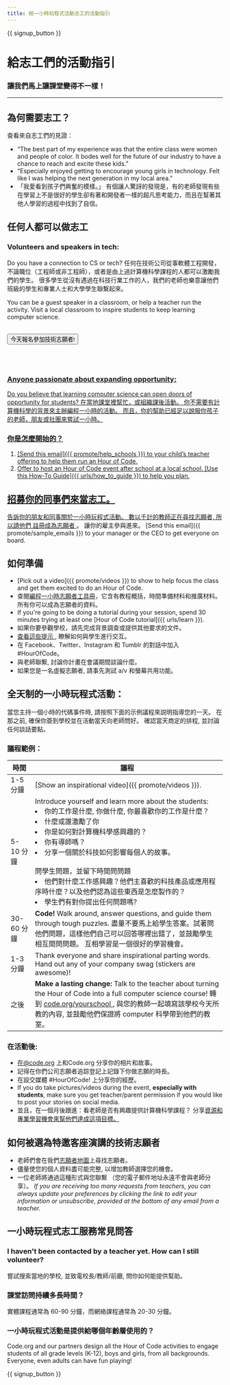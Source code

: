 ```yaml
---
title: 給一小時玩程式活動志工的活動指引
---
```


{{ signup_button }}

# 給志工們的活動指引
### 讓我們馬上讓課堂變得不一樣！

***

## 為何需要志工？
查看來自志工們的見證：

- “The best part of my experience was that the entire class were women and people of color. It bodes well for the future of our industry to have a chance to reach and excite these kids.”
- “Especially enjoyed getting to encourage young girls in technology. Felt like I was helping the next generation in my local area.”
- 「我愛看到孩子們興奮的模樣。」 有個讓人驚訝的發現是，有的老師發現有些在學習上不是很好的學生卻有著和開發者一樣的超凡思考能力，而且在幫著其他人學習的過程中找到了自信。

## 任何人都可以做志工
### Volunteers and speakers in tech:
Do you have a connection to CS or tech? 任何在技術公司從事軟體工程開發，不論職位（工程師或非工程師），或者是由上過計算機科學課程的人都可以激勵我們的學生。 很多學生從沒有遇過在科技行業工作的人，我們的老師也樂意讓他們班級的學生和專業人士和大學學生聯繫起來。

You can be a guest speaker in a classroom, or help a teacher run the activity. Visit a local classroom to inspire students to keep learning computer science.
<br>
<br>

<a href="https://code.org/volunteer"><button>今天報名參加技術志願者!</button>

<br>
<br>

### Anyone passionate about expanding opportunity:
Do you believe that learning computer science can open doors of opportunity for students? 在當地課堂裡幫忙，或組織課後活動。 你不需要有計算機科學的背景來主辦編程一小時的活動。 而且，你的幫助已經足以說服你孩子的老師，朋友或社團來嘗試一小時。

### 你是怎麼開始的？

1. [Send this email]({{ promote/help_schools }}) to your child’s teacher offering to help them run an Hour of Code.
2. Offer to host an Hour of Code event after school at a local school. [Use this How-To Guide]({{ urls/how_to_guide }}) to help you plan.

## 招募你的同事們來當志工。
告訴你的朋友和同事關於一小時玩程式活動。 數以千計的教師正在尋找志願者, 所以請他們 [ 註冊成為志願者 ](HTTPs://code.org/volunteer)。 讓你的雇主參與進來。 [Send this email]({{ promote/sample_emails }}) to your manager or the CEO to get everyone on board.

## 如何準備
- [Pick out a video]({{ promote/videos }}) to show to help focus the class and get them excited to do an Hour of Code.
- 查閱[編程一小時志願者工具冊](/files/hoc-volunteer-toolkit.pdf)，它含有教程概括，時間準備材料和推廣材料。 所有你可以成為志願者的資料。
- If you're going to be doing a tutorial during your session, spend 30 minutes trying at least one [Hour of Code tutorial]({{ urls/learn }}).
- 如果你要參觀學校，請先完成背景調查或提供其他要求的文件。
- [ 查看這些提示 ](HTTPs://code.org/files/CSTT_Volunteers.pdf), 瞭解如何與學生進行交互。
- 在 Facebook、Twitter、Instagram 和 Tumblr 的對話中加入 #HourOfCode。
- 與老師聯繫, 討論你計畫在會議期間談論什麼。
- 如果您是一名虛擬志願者, 請事先測試 a/v 和螢幕共用功能。

## 全天制的一小時玩程式活動：
當您主持一個小時的代碼事件時, 請按照下面的示例議程來説明指導您的一天。 在那之前, 確保你簽到學校並在活動當天向老師問好。 確認當天商定的排程, 並討論任何談話要點。

### 議程範例：

| 時間       | 議程                                                                                                                                                                                                                                                                                          |
| -------- | ------------------------------------------------------------------------------------------------------------------------------------------------------------------------------------------------------------------------------------------------------------------------------------------- |
| 1-5 分鐘   | [Show an inspirational video]({{ promote/videos }}).                                                                                                                                                                                                                                        |
| 5-10 分鐘  | Introduce yourself and learn more about the students: </ul><li>你的工作是什麼, 你做什麼, 你最喜歡你的工作是什麼？</li><li>什麼或誰激勵了你</li><li>你是如何對計算機科學感興趣的？</li><li>你有導師嗎？</li><li>分享一個關於科技如何影響每個人的故事。</li><br>問學生問題，並留下時間問問題</br> <li> 他們對什麼工作感興趣？他們主喜歡的科技產品或應用程序時什麼？以及他們認為這些東西是怎麼製作的？ </li><li> 學生們有對你提出任何問題嗎?</ul> |
| 30-60 分鐘 | **Code!** Walk around, answer questions, and guide them through tough puzzles. 盡量不要馬上給學生答案。試著問他們問題，這樣他們自己可以回答哪裡出錯了，並鼓勵學生相互間問問題。 互相學習是一個很好的學習機會。                                                                                                                                             |
| 1-3 分鐘   | Thank everyone and share inspirational parting words. Hand out any of your company swag (stickers are awesome)!                                                                                                                                                                             |
| 之後       | **Make a lasting change:** Talk to the teacher about turning the Hour of Code into a full computer science course! 轉到 [ code.org/yourschool ](HTTPs://code.org/yourschool), 與您的教師一起填寫該學校今天所教的內容, 並鼓勵他們保證將 computer 科學帶到他們的教室。                                                               |

### 在活動後:
- 在@code.org 上和Code.org 分享你的相片和故事。
- 記得在你們公司志願者追踪登記上記錄下你做志願的時長。
- 在設交媒體 #HourOfCode! 上分享你的經歷。
- If you do take pictures/videos during the event, **especially with students**, make sure you get teacher/parent permission if you would like to post your stories on social media.
- 並且，在一個月後跟進：看老師是否有興趣提供計算機科學課程？ 分享[資源和專業學習機會來幫他們達成這項目標。 ](https://code.org/yourschool)

## 如何被選為特邀客座演講的技術志願者
- 老師們會在我們[志願者地圖](https://code.org/volunteer/local)上尋找志願者。
- 儘量使您的個人資料盡可能完整, 以增加教師選擇您的機會。
- 一位老師將通過這種形式與您聯繫 （您的電子郵件地址永遠不會與老師分享）。 *If you are receiving too many requests from teachers, you can always update your preferences by clicking the link to edit your information or unsubscribe, provided at the bottom of any email from a teacher.*

## 一小時玩程式志工服務常見問答

### I haven't been contacted by a teacher yet. How can I still volunteer?
嘗試搜索當地的學校, 並致電校長/教師/前廳, 問你如何能提供幫助。

### 課堂訪問持續多長時間？
實體課程通常為 60-90 分鐘，而網絡課程通常為 20-30 分鐘。

### 一小時玩程式活動是提供給哪個年齡層使用的？
Code.org and our partners design all the Hour of Code activities to engage students of all grade levels (K-12), boys and girls, from all backgrounds. Everyone, even adults can have fun playing!



{{ signup_button }}
